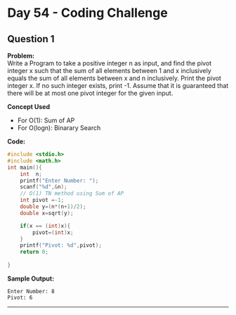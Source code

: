 # Day 54 - Coding Challenge

## Question 1  
**Problem:**  
Write a Program to take a positive integer n as input, and find the pivot integer x such that the sum of all elements between 1 and x inclusively equals the sum of all elements between x and n inclusively. Print the pivot integer x. If no such integer exists, print -1. Assume that it is guaranteed that there will be at most one pivot integer for the given input.


**Concept Used**
- For O(1): Sum of AP
- For O(logn): Binarary Search

**Code:**  
```c
#include <stdio.h>
#include <math.h>
int main(){
    int  n;
    printf("Enter Number: ");
    scanf("%d",&n);
    // O(1) TN method using Sum of AP
    int pivot =-1;
    double y=(n*(n+1)/2);
    double x=sqrt(y);

    if(x == (int)x){
        pivot=(int)x;
    }
    printf("Pivot: %d",pivot);
    return 0;
    
}
```

**Sample Output:**  
```
Enter Number: 8
Pivot: 6
```

---